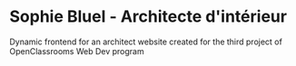 # Sophie Bluel - Architecte d'intérieur

Dynamic frontend for an architect website created for the third project of OpenClassrooms Web Dev program
